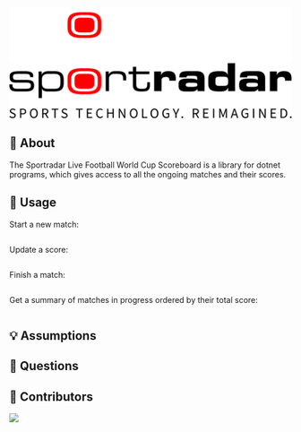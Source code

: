 ![Header](./Resources/Sportradar-Brand-Line_Color_White.svg#gh-dark-mode-only)
![Header](./Resources/Sportradar-Brand-Line_Color_Black.svg#gh-light-mode-only)

## 📖 About 
The Sportradar Live Football World Cup Scoreboard is a library for dotnet programs, which gives access to all the ongoing matches and their scores.

## 🚀 Usage
Start a new match:
```C#
```

Update a score:
```C#
```

Finish a match:
```C#
```

Get a summary of matches in progress ordered by their total score:
```C#
```

## 💡 Assumptions

## 🙋 Questions

## 👯 Contributors
<a href="https://github.com/dilico">
  <img src="https://github.com/dilico.png" width="40px;"/>
</a>